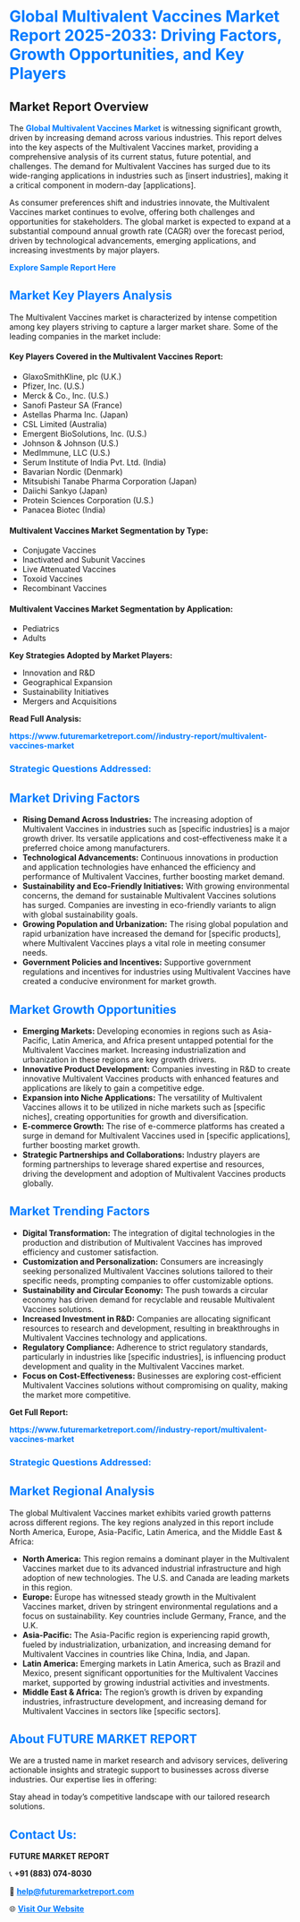 <h1 style="color: #007BFF;">Global Multivalent Vaccines Market Report 2025-2033: Driving Factors, Growth Opportunities, and Key Players</h1>

<section id="overview">
<h2>Market Report Overview</h2>
<p>The <a href="https://www.futuremarketreport.com//industry-report/multivalent-vaccines-market" style="color: #007BFF; text-decoration: none;"><strong>Global Multivalent Vaccines Market</strong></a> is witnessing significant growth, driven by increasing demand across various industries. This report delves into the key aspects of the Multivalent Vaccines market, providing a comprehensive analysis of its current status, future potential, and challenges. The demand for Multivalent Vaccines has surged due to its wide-ranging applications in industries such as [insert industries], making it a critical component in modern-day [applications].</p>
<p>As consumer preferences shift and industries innovate, the Multivalent Vaccines market continues to evolve, offering both challenges and opportunities for stakeholders. The global market is expected to expand at a substantial compound annual growth rate (CAGR) over the forecast period, driven by technological advancements, emerging applications, and increasing investments by major players.</p>
</section>

<section id="overview">
<p><a href="https://www.futuremarketreport.com//request-sample/reportId=85029" style="color: #007BFF; text-decoration: none;"><strong>Explore Sample Report Here</strong></a></p>
</section>

<section id="key-players">
<h2 style="color: #007BFF;">Market Key Players Analysis</h2>
<p>The Multivalent Vaccines market is characterized by intense competition among key players striving to capture a larger market share. Some of the leading companies in the market include:</p>
<h4>Key Players Covered in the Multivalent Vaccines Report:</h4>
<ul><li>GlaxoSmithKline, plc (U.K.)</li><li>Pfizer, Inc. (U.S.)</li><li>Merck &amp; Co., Inc. (U.S.)</li><li>Sanofi Pasteur SA (France)</li><li>Astellas Pharma Inc. (Japan)</li><li>CSL Limited (Australia)</li><li>Emergent BioSolutions, Inc. (U.S.)</li><li>Johnson &amp; Johnson (U.S.)</li><li>MedImmune, LLC (U.S.)</li><li>Serum Institute of India Pvt. Ltd. (India)</li><li>Bavarian Nordic (Denmark)</li><li>Mitsubishi Tanabe Pharma Corporation (Japan)</li><li>Daiichi Sankyo (Japan)</li><li>Protein Sciences Corporation (U.S.)</li><li>Panacea Biotec (India)</li></ul>
<h4>Multivalent Vaccines Market Segmentation by Type:</h4>
<ul><li>Conjugate Vaccines</li><li>Inactivated and Subunit Vaccines</li><li>Live Attenuated Vaccines</li><li>Toxoid Vaccines</li><li>Recombinant Vaccines</li></ul>

<h4>Multivalent Vaccines Market Segmentation by Application:</h4>
<ul><li>Pediatrics</li><li>Adults</li></ul>
<p><strong>Key Strategies Adopted by Market Players:</strong></p>
<ul>
<li>Innovation and R&D</li>
<li>Geographical Expansion</li>
<li>Sustainability Initiatives</li>
<li>Mergers and Acquisitions</li>
</ul>
</section>

<section>
<p><strong>Read Full Analysis: </strong></p><a href="https://www.futuremarketreport.com//industry-report/multivalent-vaccines-market" style="color: #007BFF; text-decoration: none;"><strong>https://www.futuremarketreport.com//industry-report/multivalent-vaccines-market</strong></a>
<h3 style="color: #007BFF;">Strategic Questions Addressed:</h3>
</section>

<section id="driving-factors">
<h2 style="color: #007BFF;">Market Driving Factors</h2>
<ul>
<li><strong>Rising Demand Across Industries:</strong> The increasing adoption of Multivalent Vaccines in industries such as [specific industries] is a major growth driver. Its versatile applications and cost-effectiveness make it a preferred choice among manufacturers.</li>
<li><strong>Technological Advancements:</strong> Continuous innovations in production and application technologies have enhanced the efficiency and performance of Multivalent Vaccines, further boosting market demand.</li>
<li><strong>Sustainability and Eco-Friendly Initiatives:</strong> With growing environmental concerns, the demand for sustainable Multivalent Vaccines solutions has surged. Companies are investing in eco-friendly variants to align with global sustainability goals.</li>
<li><strong>Growing Population and Urbanization:</strong> The rising global population and rapid urbanization have increased the demand for [specific products], where Multivalent Vaccines plays a vital role in meeting consumer needs.</li>
<li><strong>Government Policies and Incentives:</strong> Supportive government regulations and incentives for industries using Multivalent Vaccines have created a conducive environment for market growth.</li>
</ul>
</section>

<section id="growth-opportunities">
<h2 style="color: #007BFF;">Market Growth Opportunities</h2>
<ul>
<li><strong>Emerging Markets:</strong> Developing economies in regions such as Asia-Pacific, Latin America, and Africa present untapped potential for the Multivalent Vaccines market. Increasing industrialization and urbanization in these regions are key growth drivers.</li>
<li><strong>Innovative Product Development:</strong> Companies investing in R&D to create innovative Multivalent Vaccines products with enhanced features and applications are likely to gain a competitive edge.</li>
<li><strong>Expansion into Niche Applications:</strong> The versatility of Multivalent Vaccines allows it to be utilized in niche markets such as [specific niches], creating opportunities for growth and diversification.</li>
<li><strong>E-commerce Growth:</strong> The rise of e-commerce platforms has created a surge in demand for Multivalent Vaccines used in [specific applications], further boosting market growth.</li>
<li><strong>Strategic Partnerships and Collaborations:</strong> Industry players are forming partnerships to leverage shared expertise and resources, driving the development and adoption of Multivalent Vaccines products globally.</li>
</ul>
</section>

<section id="trending-factors">
<h2 style="color: #007BFF;">Market Trending Factors</h2>
<ul>
<li><strong>Digital Transformation:</strong> The integration of digital technologies in the production and distribution of Multivalent Vaccines has improved efficiency and customer satisfaction.</li>
<li><strong>Customization and Personalization:</strong> Consumers are increasingly seeking personalized Multivalent Vaccines solutions tailored to their specific needs, prompting companies to offer customizable options.</li>
<li><strong>Sustainability and Circular Economy:</strong> The push towards a circular economy has driven demand for recyclable and reusable Multivalent Vaccines solutions.</li>
<li><strong>Increased Investment in R&D:</strong> Companies are allocating significant resources to research and development, resulting in breakthroughs in Multivalent Vaccines technology and applications.</li>
<li><strong>Regulatory Compliance:</strong> Adherence to strict regulatory standards, particularly in industries like [specific industries], is influencing product development and quality in the Multivalent Vaccines market.</li>
<li><strong>Focus on Cost-Effectiveness:</strong> Businesses are exploring cost-efficient Multivalent Vaccines solutions without compromising on quality, making the market more competitive.</li>
</ul>
</section>

<section>
<p><strong>Get Full Report: </strong></p><a href="https://www.futuremarketreport.com//industry-report/multivalent-vaccines-market" style="color: #007BFF; text-decoration: none;"><strong>https://www.futuremarketreport.com//industry-report/multivalent-vaccines-market</strong></a>
<h3 style="color: #007BFF;">Strategic Questions Addressed:</h3>
</section>


<section id="regional-analysis">
<h2 style="color: #007BFF;">Market Regional Analysis</h2>
<p>The global Multivalent Vaccines market exhibits varied growth patterns across different regions. The key regions analyzed in this report include North America, Europe, Asia-Pacific, Latin America, and the Middle East & Africa:</p>
<ul>
<li><strong>North America:</strong> This region remains a dominant player in the Multivalent Vaccines market due to its advanced industrial infrastructure and high adoption of new technologies. The U.S. and Canada are leading markets in this region.</li>
<li><strong>Europe:</strong> Europe has witnessed steady growth in the Multivalent Vaccines market, driven by stringent environmental regulations and a focus on sustainability. Key countries include Germany, France, and the U.K.</li>
<li><strong>Asia-Pacific:</strong> The Asia-Pacific region is experiencing rapid growth, fueled by industrialization, urbanization, and increasing demand for Multivalent Vaccines in countries like China, India, and Japan.</li>
<li><strong>Latin America:</strong> Emerging markets in Latin America, such as Brazil and Mexico, present significant opportunities for the Multivalent Vaccines market, supported by growing industrial activities and investments.</li>
<li><strong>Middle East & Africa:</strong> The region’s growth is driven by expanding industries, infrastructure development, and increasing demand for Multivalent Vaccines in sectors like [specific sectors].</li>
</ul>
</section>

<footer>
<h2 style="color: #007BFF;">About FUTURE MARKET REPORT</h2>
<p>We are a trusted name in market research and advisory services, delivering actionable insights and strategic support to businesses across diverse industries. Our expertise lies in offering:</p>

<p>Stay ahead in today’s competitive landscape with our tailored research solutions.</p>

<h2 style="color: #007BFF;">Contact Us:</h2>
<p><strong>FUTURE MARKET REPORT</strong></p>
<p>📞 <strong>+91 (883) 074-8030</strong></p>
<p>📧 <strong><a href="mailto:help@futuremarketreport.com" style="color: #007BFF;">help@futuremarketreport.com</a></strong></p>
<p>🌐 <strong><a href="https://www.futuremarketreport.com/" style="color: #007BFF;">Visit Our Website</a></strong></p>
</footer>